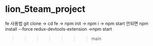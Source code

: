 # lion_5team_project


fe 사용법
git clone -> cd fe -> npm init -> npm i -> npm start
안되면 
npm install --force redux-devtools-extension ->npm start
>>>>>>> main

